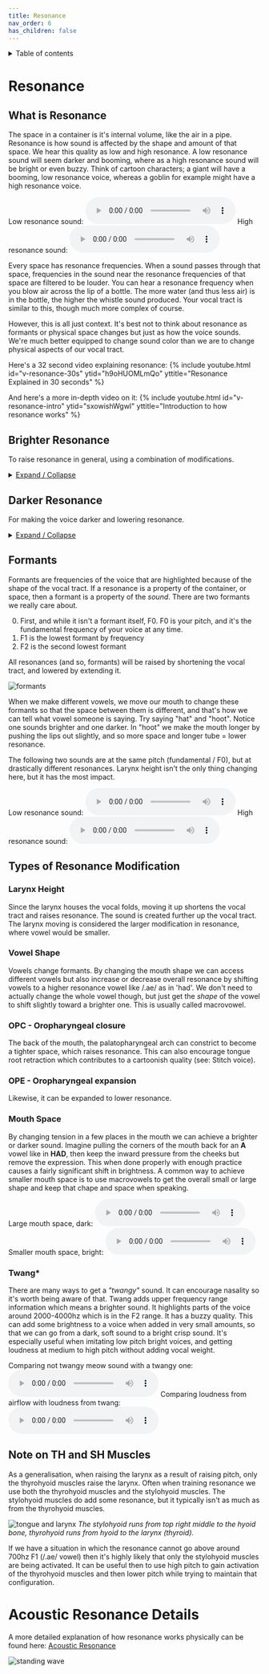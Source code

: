 ```yaml
---
title: Resonance
nav_order: 6
has_children: false
---
```

<details closed markdown="block">
  <summary>
    Table of contents
  </summary>
{: .text-delta }
1. TOC
{:toc}
</details>

# Resonance
## What is Resonance
The space in a container is it's internal volume, like the air in a pipe. Resonance is how sound is affected by the shape and amount of that space. We hear this quality as low and high resonance. A low resonance sound will seem darker and booming, where as a high resonance sound will be bright or even buzzy. Think of cartoon characters; a giant will have a booming, low resonance voice, whereas a goblin for example might have a high resonance voice.

Low resonance sound:
<audio controls> <source src="/audio/tone-highpitch-lowresonance.ogg" type="audio/ogg"> Your browser does not support the audio element. </audio>
High resonance sound:
<audio controls> <source src="/audio/tone-highpitch-highresonance.ogg" type="audio/ogg"> Your browser does not support the audio element. </audio>

Every space has resonance frequencies. When a sound passes through that space, frequencies in the sound near the resonance frequencies of that space are filtered to be louder. You can hear a resonance frequency when you blow air across the lip of a bottle. The more water (and thus less air) is in the bottle, the higher the whistle sound produced. Your vocal tract is similar to this, though much more complex of course.

However, this is all just context. It's best not to think about resonance as formants or physical space changes but just as how the voice sounds. We're much better equipped to change sound color than we are to change physical aspects of our vocal tract.

Here's a 32 second video explaining resonance:
{% include youtube.html id="v-resonance-30s" ytid="h9oHUOMLmQo" yttitle="Resonance Explained in 30 seconds" %}

And here's a more in-depth video on it:
{% include youtube.html id="v-resonance-intro" ytid="sxowishWgwI" yttitle="Introduction to how resonance works" %}

## Brighter Resonance
To raise resonance in general, using a combination of modifications.
<details closed markdown="block">
<summary>
<u>Expand / Collapse</u>
</summary>

### Voiced Resonance Stepping
In this exercise we start at a medium or high pitch, then:
1. speak some words at neutral resonance
2. speak the same words at low resonance
3. speak the same words at high resonance

This helps avoid pitch conflation (going up in pitch when changing resonance) and might be more natural and less constricted for some people.

Pitfalls:
1. changing pitch too much
  - have a pause between each step, don't slide
  - picture the pitch when you speak

{% include youtube.html id="v-res-stepping" ytid="J3ttxDu--Zc" yttitle="The voiced resonance stepping exercise" %}

### Whispers
We can just whisper a word over and over, and change how high or low it is. This isn't pitch, but it's the equivalent for unvoiced sounds. What we're changing is resonance, and the level of resonance defines the 'pitch' of the whisper (again it's not pitch, but for most people, this analogy makes sense). We can then - very importantly - make it light and unconstricted. Best practice is to stop at this point and use voiced resonance stepping, but we can also go into speech from this point if that's not giving results.

Pitfalls:
1. FVF constriction
  - make the high resonance position light and airy
  - alternatively, avoid going from unvoiced / whisper to voiced directly, instead go to the voiced resonance stepping exercise

{% include youtube.html id="v-whisper" ytid="asxOJaDI0wE" yttitle="Whisper slides for higher resonance range" %}

### Speaking From 'iii'
This is a simple exercise to get what's called a macrovowel. A macrovowel is when we keep the mouth in roughly the same shape as a vowel in order to have that vowel 'color' the rest of our speech. A dark vowel would be _uuu_ like in "boot", and a bright vowel would be either _.ae_ like in "hat" or in this case _iii_ as in "happ_y_". Although this doesn't have a _huge_ impact on overall resonance level (as in formants), it does have a quite noticeable impact on brightness.

1. Say "uuu, speaking from uuu" and keep the mouth shape roughly in the "uuu" shape
2. Say "iii, speaking from iii", stress the iii or eee sound and again, keep the mouth in roughly the "iii" shape
3. Say a word at the end of each phrase to test brightness like "part" or "hi" or "apple"
4. Apply it to a longer phrase by doing the exercise and then speaking the phrase

{% include youtube.html id="v-speak-from-iii" ytid="qTsD9loplzM" yttitle="Macrovowel with 'iii speaking from iii'" %}

### Big Dog Small Dog
1. Imitate a big dog panting
2. Imitate a smaller and smaller dog, raising the whisper 'higher'
  - you don't want a loud sound or an easy to hear sound; it should be very relaxed and unconstricted and free flowing
3. Make the breath light and airy and free flowing if it isn't already
  - the more the air is slowed down and restricted, the more constriction there will be
4. Make a normal voiced "wa" sound (not a whisper) at a set pitch like 200hz / G3 or whatever pitch you want to speak at
  - avoid going too high in pitch, or bring the voice down to your speaking level if you go too high

Pitfalls:
1. using FVF constriction to get louder breaths
  - make it light and quiet but very airy, don't reduce airflow to make it quiet, make it very open and unrestricted
2. raising pitch as well as resonance
  - since they are usually linked, this is common, and it might be more worth using the voiced resonance slides or steps exercise if this happens

### Voiced Resonance Slide
A voiced resonance slide can be difficult because we'll often change pitch as well. A reverse yawn can actually be a fairly good way to get an idea of how this happens. If we leave the pitch to do what it wants and then raise the larynx, pitch will raise too, probably by a lot.

With more practice it is possible to change resonance without affecting pitch, and this can be very useful, since we would not need to stop speaking to redrill resonance.

How to learn it is essentially to first do voiced resonance slides, and drag the pitch down without dropping the resonance, and then when some control is achieved, try and try again to change the resonance without moving pitch. Focus on keeping the pitch consistent.

### Kyo Kya
This is mostly for learning OPC

Kyo Kya is a voiced resonance exercise where we start with low resonance on "kyo" and repeat the sound while raising the larynx, then when we can't add more larynx height, we go to "kya" and try to add OPC. Listen to OPC sounds in order to get an idea. Mimicking cartoon voices that have OPC in them can be a good way to learn the movement.

</details>

## Darker Resonance
For making the voice darker and lowering resonance.

<details closed markdown="block">
<summary>
<u>Expand / Collapse</u>
</summary>

### Yawn
Most people yawn with a dark low resonance and so this can be a good behavioral trigger.
1. yawn like normal
2. yawn again, maximising how dark the sound is

### Macrovowel
Macrovowel can help change mouth shape and space to get a darker sound. This works by having a dark vowel color the rest of your vowels. The goal is to have the mouth stay in mostly the same shape as the vowel, or even accentuate it.
1. say "iii, speaking from iii" (like in happ**y**)
  - as usual keep the mouth in the same shape as the iii throughout
2. say "uhh, speaking from uhh"
  - again make sure the mouth shape stays in the "uhh" shape
3. try saying other words in order to generalise it

</details>

## Formants
Formants are frequencies of the voice that are highlighted because of the shape of the vocal tract. If a resonance is a property of the container, or space, then a formant is a property of the *sound*. There are two formants we really care about.

0. First, and while it isn't a formant itself, F0. F0 is your pitch, and it's the fundamental frequency of your voice at any time.
1. F1 is the lowest formant by frequency
2. F2 is the second lowest formant

All resonances (and so, formants) will be raised by shortening the vocal tract, and lowered by extending it.

![formants](/img/formants.png)

When we make different vowels, we move our mouth to change these formants so that the space between them is different, and that's how we can tell what vowel someone is saying. Try saying "hat" and "hoot". Notice one sounds brighter and one darker. In "hoot" we make the mouth longer by pushing the lips out slightly, and so more space and longer tube = lower resonance.

The following two sounds are at the same pitch (fundamental / F0), but at drastically different resonances. Larynx height isn't the only thing changing here, but it has the most impact.

Low resonance sound:
<audio controls> <source src="/audio/tone-highpitch-lowresonance.ogg" type="audio/ogg"> Your browser does not support the audio element. </audio>
High resonance sound:
<audio controls> <source src="/audio/tone-highpitch-highresonance.ogg" type="audio/ogg"> Your browser does not support the audio element. </audio>

## Types of Resonance Modification
### Larynx Height
Since the larynx houses the vocal folds, moving it up shortens the vocal tract and raises resonance. The sound is created further up the vocal tract. The larynx moving is considered the larger modification in resonance, where vowel would be smaller.

### Vowel Shape
Vowels change formants. By changing the mouth shape we can access different vowels but also increase or decrease overall resonance by shifting vowels to a higher resonance vowel like /.ae/ as in 'had'. We don't need to actually change the whole vowel though, but just get the *shape* of the vowel to shift slightly toward a brighter one. This is usually called macrovowel.

### OPC - Oropharyngeal closure
The back of the mouth, the palatopharyngeal arch can constrict to become a tighter space, which raises resonance. This can also encourage tongue root retraction which contributes to a cartoonish quality (see: Stitch voice).
### OPE - Oropharyngeal expansion
Likewise, it can be expanded to lower resonance.

### Mouth Space
By changing tension in a few places in the mouth we can achieve a brighter or darker sound. Imagine pulling the corners of the mouth back for an <b class="hlgreen">A</b> vowel like in <b class="hlgreen">HAD</b>, then keep the inward pressure from the cheeks but remove the expression. This when done properly with enough practice causes a fairly significant shift in brightness. A common way to achieve smaller mouth space is to use macrovowels to get the overall small or large shape and keep that chape and space when speaking.

Large mouth space, dark:
<audio controls> <source src="/audio/mouthspace-large.ogg" type="audio/ogg"> Your browser does not support the audio element. </audio>
Smaller mouth space, bright:
<audio controls> <source src="/audio/mouthspace-small.ogg" type="audio/ogg"> Your browser does not support the audio element. </audio>

### Twang*
There are many ways to get a _"twangy"_ sound. It can encourage nasality so it's worth being aware of that. Twang adds upper frequency range information which means a brighter sound. It highlights parts of the voice around 2000-4000hz which is in the F2 range. It has a buzzy quality. This can add some brightness to a voice when added in very small amounts, so that we can go from a dark, soft sound to a bright crisp sound. It's especially useful when imitating low pitch bright voices, and getting loudness at medium to high pitch without adding vocal weight.

Comparing not twangy meow sound with a twangy one:
<audio controls> <source src="/audio/twang-meow-compare.ogg" type="audio/ogg"> Your browser does not support the audio element. </audio>
Comparing loudness from airflow with loudness from twang:
<audio controls> <source src="/audio/twang-airflow-compare.ogg" type="audio/ogg"> Your browser does not support the audio element. </audio>

## Note on TH and SH Muscles
As a generalisation, when raising the larynx as a result of raising pitch, only the thyrohyoid muscles raise the larynx. Often when training resonance we use both the thyrohyoid muscles and the stylohyoid muscles. The stylohyoid muscles do add some resonance, but it typically isn't as much as from the thyrohyoid muscles.

![tongue and larynx](/img/diagram-tongue.png)
_The stylohyoid runs from top right middle to the hyoid bone, thyrohyoid runs from hyoid to the larynx (thyroid)._

If we have a situation in which the resonance cannot go above around 700hz F1 (/.ae/ vowel) then it's highly likely that only the stylohyoid muscles are being activated. It can be useful then to use high pitch to gain activation of the thyrohyoid muscles and then lower pitch while trying to maintain that configuration.

# Acoustic Resonance Details
A more detailed explanation of how resonance works physically can be found here: [Acoustic Resonance](acoustic-resonance.md)

![standing wave](/img/Waventerference.gif )




<!--  -->
